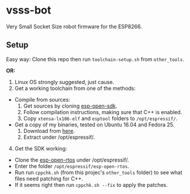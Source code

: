 vsss-bot
=============

Very Small Socket Size robot firmware for the ESP8266.

Setup
-----
Easy way: Clone this repo then run `toolchain-setup.sh` from `other_tools`.

**OR:**

1. Linux OS strongly suggested, just cause.
2. Get a working toolchain from one of the methods:
  + Compile from sources:
    1. Get sources by cloning [esp-open-sdk](https://github.com/pfalcon/esp-open-sdk).
    2. Follow compilation instructions, making sure that C++ is enabled.
    3. Copy `xtensa-lx106-elf` and `esptool` folders to `/opt/espressif/`.
  + Get a copy of my binaries, tested on Ubuntu 16.04 and Fedora 25.
    1. Download from [here](https://app.cear.ufpb.br/owncloud/index.php/s/LrvHW9WsqGsF3k1/download).
    2. Extract under /opt/espressif/.
4. Get the SDK working:
  + Clone the [esp-open-rtos](https://github.com/SuperHouse/esp-open-rtos) under /opt/espressif/.
  + Enter the folder `/opt/espressif/esp-open-rtos`.
  + Run run `cppchk.sh` (from this projec's `other_tools` folder) to see what files need patching for C++.
  + If it seems right then run `cppchk.sh --fix` to apply the patches.
